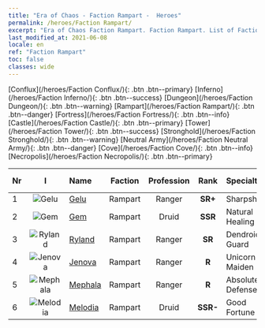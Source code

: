 ```yaml
---
title: "Era of Chaos - Faction Rampart -  Heroes"
permalink: /heroes/Faction Rampart/
excerpt: "Era of Chaos Faction Rampart. Faction Rampart. List of Faction  in Era of Chaos"
last_modified_at: 2021-06-08
locale: en
ref: "Faction Rampart"
toc: false
classes: wide
---
```

 [Conflux](/heroes/Faction Conflux/){: .btn .btn--primary} [Inferno](/heroes/Faction Inferno/){: .btn .btn--success} [Dungeon](/heroes/Faction Dungeon/){: .btn .btn--warning} [Rampart](/heroes/Faction Rampart/){: .btn .btn--danger} [Fortress](/heroes/Faction Fortress/){: .btn .btn--info} [Castle](/heroes/Faction Castle/){: .btn .btn--primary} [Tower](/heroes/Faction Tower/){: .btn .btn--success} [Stronghold](/heroes/Faction Stronghold/){: .btn .btn--warning} [Neutral Army](/heroes/Faction Neutral Army/){: .btn .btn--danger} [Cove](/heroes/Faction Cove/){: .btn .btn--info} [Necropolis](/heroes/Faction Necropolis/){: .btn .btn--primary} 

  | Nr |  I |    Name    |  Faction  |  Profession   |  Rank  |    Specialty     | User Rate  | 
  |:---|:--:|:-----------|:-------:|:-------------:|:------:|:-----------------|:----:|
  | 1 | ![Gelu](/images/h/h_Gelu.jpg) | [Gelu](/heroes/Gelu/) | Rampart | Ranger | **SR+** |  Sharpshooter | SR+ |
  | 2 | ![Gem](/images/h/h_Gem.jpg) | [Gem](/heroes/Gem/) | Rampart | Druid | **SSR** |  Natural Healing | SSR |
  | 3 | ![Ryland](/images/h/h_Ryland.jpg) | [Ryland](/heroes/Ryland/) | Rampart | Ranger | **SR** |  Dendroid Guard | R |
  | 4 | ![Jenova](/images/h/h_Ylthin.jpg) | [Jenova](/heroes/Jenova/) | Rampart | Ranger | **R** |  Unicorn Maiden | R |
  | 5 | ![Mephala](/images/h/h_Mephala.jpg) | [Mephala](/heroes/Mephala/) | Rampart | Ranger | **R** |  Absolute Defense | R |
  | 6 | ![Melodia](/images/h/h_Melodia.jpg) | [Melodia](/heroes/Melodia/) | Rampart | Druid | **SSR-** |  Good Fortune | R |
